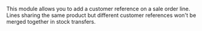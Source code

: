 This module allows you to add a customer reference on a sale order line.
Lines sharing the same product but different customer references won't
be merged together in stock transfers.
